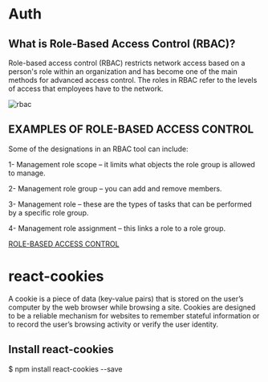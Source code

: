# Auth 

## What is Role-Based Access Control (RBAC)? 

Role-based access control (RBAC) restricts network access based on a person's role within an organization and has become one of the main methods for advanced access control. The roles in RBAC refer to the levels of access that employees have to the network.


![rbac](https://assets.website-files.com/5ff66329429d880392f6cba2/60a23b06b2d3123baf7c305d_RBAC.png)


## EXAMPLES OF ROLE-BASED ACCESS CONTROL


Some of the designations in an RBAC tool can include:

1- Management role scope – it limits what objects the role group is allowed to manage.

2- Management role group – you can add and remove members.

3- Management role – these are the types of tasks that can be performed by a specific role group.

4- Management role assignment – this links a role to a role group.


[ROLE-BASED ACCESS CONTROL](https://digitalguardian.com/blog/what-role-based-access-control-rbac-examples-benefits-and-more)


# react-cookies

A cookie is a piece of data (key-value pairs) that is stored on the user’s computer by the web browser while browsing a site. Cookies are designed to be a reliable mechanism for websites to remember stateful information or to record the user’s browsing activity or verify the user identity.

## Install react-cookies

$ npm install react-cookies --save

